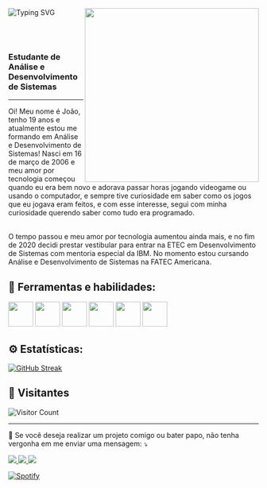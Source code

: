 <div>
  <img src="https://readme-typing-svg.demolab.com?font=Fira+Code&pause=1000&width=435&lines=Bem-vindo(a)!;Me+chamo+Jo%C3%A3o+Vitor;Sou+estudante+de+An%C3%A1lise+e+Desenvolvimento+de+Sistemas;Aproveite+os+projetos;Me+siga+para+mais!" alt="Typing SVG" />
  <img src="https://64.media.tumblr.com/55f57e7f662f882d127784a453d107ca/tumblr_msghlxjj0p1qbu2bao1_400.gif" width="350px" align="right"/>
</div>

<br><br>

<p align="left">

<h3>Estudante de Análise e Desenvolvimento de Sistemas</h3>

<hr>

  Oi! Meu nome é João, tenho 19 anos e atualmente estou me formando em Análise e Desenvolvimento de Sistemas! Nasci em 16 de março de 2006 e meu amor por tecnologia começou quando eu era bem novo e adorava passar horas jogando videogame ou usando o computador, e sempre tive curiosidade em saber como os jogos que eu jogava eram feitos, e com esse interesse, segui com minha curiosidade querendo saber como tudo era programado.<br/><br/>

O tempo passou e meu amor por tecnologia aumentou ainda mais, e no fim de 2020 decidi prestar vestibular para entrar na ETEC em Desenvolvimento de Sistemas com mentoria especial da IBM. No momento estou cursando Análise e Desenvolvimento de Sistemas na FATEC Americana.
</p>

<h2 align="left">
  🚀 Ferramentas e habilidades:
</h2>

<div>
  <img height="50px" src="https://assets.univesp.br/novotec/codepen/unidade4/html5.png"/>
  <img height="50px" src="https://logospng.org/download/css-3/logo-css-3-2048.png"/>
  <img height="50px" src="https://logospng.org/download/javascript/logo-javascript-icon-1024.png"/>

  <img height="50px" src="https://www.cursou.com.br/wp-content/uploads/2017/10/Curso-de-PHP-PSRs.png"/>
  <img height="50px" src="https://www.freepnglogos.com/uploads/logo-mysql-png/logo-mysql-mysql-logo-png-images-are-download-crazypng-21.png"/>
  <img height="50px" src="https://growiz.com.br/wp-content/uploads/2020/08/kisspng-c-programming-language-logo-microsoft-visual-stud-atlas-portfolio-5b899192d7c600.1628571115357423548838.png"/>
  
  </div>

  </hr>

<h2>⚙️ Estatísticas:</h2>

[![GitHub Streak](https://streak-stats.demolab.com?user=ssgobin&theme=shadow-purple&locale=pt_BR)](https://git.io/streak-stats)

<h2>🧑 Visitantes </h2>

![Visitor Count](https://profile-counter.glitch.me/ssgobin/count.svg)

<hr>

<p>
  🤝 Se você deseja realizar um projeto comigo ou bater papo, não tenha vergonha em me enviar uma mensagem: ⤵️
</p>

<p align="left">
 <a href="https://github.com/ssgobin" target="_blank" alt="Github">
    <img src="https://img.shields.io/badge/-Github-242424?style=for-the-badge&logo=Github&logoColor=white">
</a>

<a href="https://www.linkedin.com/in/joão-vitor-sgobin-4a4556211/" target="_blank" alt="Linkedin">
  <img src="https://img.shields.io/badge/-Linkedin-0e76a8?style=for-the-badge&logo=Linkedin&logoColor=white" />
</a>

<a href="mailto:ssgobin.dev@gmail.com" target="_blank" alt="Gmail">
  <img src="https://img.shields.io/badge/-Gmail-cc3838?style=for-the-badge&logo=Gmail&logoColor=white" />
</a>
</p>  

[![Spotify](https://novatorem-oc6h0x6ww-ssgobin.vercel.app/api/spotify)](https://open.spotify.com/user/ssgobin)

